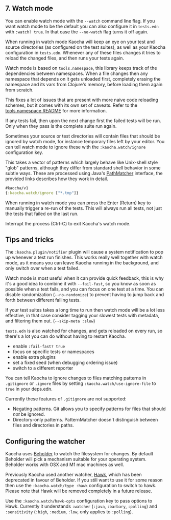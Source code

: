 ## 7. Watch mode

You can enable watch mode with the `--watch` command line flag. If you want
watch mode to be the default you can also configure it in `tests.edn` with
`:watch? true`. In that case the `--no-watch` flag turns it off again.

When running in watch mode Kaocha will keep an eye on your test and source
directories (as configured on the test suites), as well as your Kaocha
configuration in `tests.edn`. Whenever any of these files changes it tries to
reload the changed files, and then runs your tests again.

Watch mode is based on `tools.namespace`, this library keeps track of the
dependencies between namespaces. When a file changes then any namespace that
depends on it gets unloaded first, completely erasing the namespace and its vars
from Clojure's memory, before loading them again from scratch.

This fixes a lot of issues that are present with more naive code reloading
schemes, but it comes with its own set of caveats. Refer to the [tools.namespace
README](https://github.com/clojure/tools.namespace) for more information.

If any tests fail, then upon the next change first the failed tests will be run.
Only when they pass is the complete suite run again.

Sometimes your source or test directories will contain files that should be
ignored by watch mode, for instance temporary files left by your editor. You can
tell watch mode to ignore these with the `:kaocha.watch/ignore` configuration
key.

This takes a vector of patterns which largely behave like Unix-shell style
"glob" patterns, although they differ from standard shell behavior in some
subtle ways. These are processed using Java's
[PathMatcher](https://docs.oracle.com/javase/10/docs/api/java/nio/file/FileSystem.html#getPathMatcher(java.lang.String))
interface, the provided links describes how they work in detail.

``` clojure
#kaocha/v1
{:kaocha.watch/ignore ["*.tmp"]}
```

When running in watch mode you can press the Enter (Return) key to manually
trigger a re-run of the tests. This will always run all tests, not just the
tests that failed on the last run.

Interrupt the process (Ctrl-C) to exit Kaocha's watch mode.

## Tips and tricks

The `:kaocha.plugin/notifier` plugin will cause a system notification to pop up
whenever a test run finishes. This works really well together with watch mode,
as it means you can leave Kaocha running in the background, and only switch over
when a test failed.

Watch mode is most useful when it can provide quick feedback, this is why it's a
good idea to combine it with `--fail-fast`, so you know as soon as possible when
a test fails, and you can focus on one test at a time. You can disable
randomization (`--no-randomize`) to prevent having to jump back and forth
between different failing tests.

If your test suites takes a long time to run then watch mode will be a lot less
effective, in that case consider tagging your slowest tests with metadata, and
filtering them out. (`--skip-meta :slow`)

`tests.edn` is also watched for changes, and gets reloaded on every run, so
there's a lot you can do without having to restart Kaocha.

- enable `:fail-fast? true`
- focus on specific tests or namespaces
- enable extra plugins
- set a fixed seed (when debugging ordering issue)
- switch to a different reporter

You can tell Kaocha to ignore changes to files matching patterns in `.gitignore`
or `.ignore` files by setting `:kaocha.watch/use-ignore-file` to `true` in your deps.edn.

Currently these features of `.gitignore` are not supported:
- Negating patterns. Git allows you to specify patterns for files that should *not* be
    ignored.
- Directory-only patterns. PatternMatcher doesn't distinguish between files and
    directories in paths.

## Configuring the watcher

Kaocha uses [Beholder](https://github.com/nextjournal/beholder) to watch the
filesystem for changes. By default Beholder will pick a mechanism suitable for
your operating system. Beholder works with OSX and M1 mac machines as well.

Previously Kaocha used another watcher, [Hawk](https://github.com/wkf/hawk), which
has been deprecated in favour of Beholder. If you still want to use it for some
reason then use the `:kaocha.watch/type :hawk` configuration to switch to hawk.
Please note that Hawk will be removed completely in a future release.

Use the `:kaocha.watch/hawk-opts` configuration key to pass options to Hawk.
Currently it understands `:watcher` (`:java`, `:barbary`, `:polling`) and
`:sensitivity` (`:high`, `:medium`, `:low`, only applies to `:polling`).
